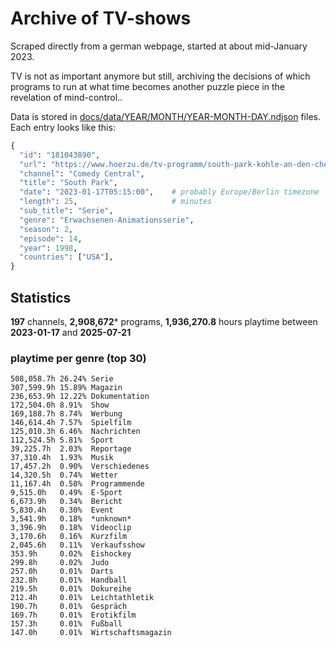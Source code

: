 # Archive of TV-shows

Scraped directly from a german webpage, started at about mid-January 2023.

TV is not as important anymore but still, archiving the decisions of which programs to run at what time
becomes another puzzle piece in the revelation of mind-control.. 

Data is stored in [docs/data/YEAR/MONTH/YEAR-MONTH-DAY.ndjson](docs/data/) files. 
Each entry looks like this:

```python
{
  "id": "181043890", 
  "url": "https://www.hoerzu.de/tv-programm/south-park-kohle-an-den-chefkoch/bid_181043890/", 
  "channel": "Comedy Central", 
  "title": "South Park", 
  "date": "2023-01-17T05:15:00",    # probably Europe/Berlin timezone 
  "length": 25,                     # minutes 
  "sub_title": "Serie", 
  "genre": "Erwachsenen-Animationsserie", 
  "season": 2, 
  "episode": 14, 
  "year": 1998, 
  "countries": ["USA"],
}
```

## Statistics

**197** channels, **2,908,672*** programs, **1,936,270.8** hours playtime between **2023-01-17** and **2025-07-21**


### playtime per genre (top 30)

    508,058.7h 26.24% Serie
    307,599.9h 15.89% Magazin
    236,653.9h 12.22% Dokumentation
    172,504.0h 8.91%  Show
    169,188.7h 8.74%  Werbung
    146,614.4h 7.57%  Spielfilm
    125,010.3h 6.46%  Nachrichten
    112,524.5h 5.81%  Sport
    39,225.7h  2.03%  Reportage
    37,310.4h  1.93%  Musik
    17,457.2h  0.90%  Verschiedenes
    14,320.5h  0.74%  Wetter
    11,167.4h  0.58%  Programmende
    9,515.0h   0.49%  E-Sport
    6,673.9h   0.34%  Bericht
    5,830.4h   0.30%  Event
    3,541.9h   0.18%  *unknown*
    3,396.9h   0.18%  Videoclip
    3,170.6h   0.16%  Kurzfilm
    2,045.6h   0.11%  Verkaufsshow
    353.9h     0.02%  Eishockey
    299.8h     0.02%  Judo
    257.0h     0.01%  Darts
    232.8h     0.01%  Handball
    219.5h     0.01%  Dokureihe
    212.4h     0.01%  Leichtathletik
    190.7h     0.01%  Gespräch
    169.7h     0.01%  Erotikfilm
    157.3h     0.01%  Fußball
    147.0h     0.01%  Wirtschaftsmagazin
